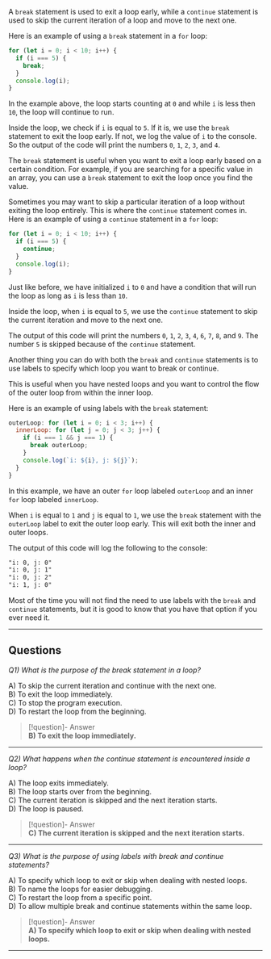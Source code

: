 A `break` statement is used to exit a loop early, while a `continue` statement is used to skip the current iteration of a loop and move to the next one.

Here is an example of using a `break` statement in a `for` loop:

```js
for (let i = 0; i < 10; i++) {
  if (i === 5) {
    break;
  }
  console.log(i);
}
```

In the example above, the loop starts counting at `0` and while `i` is less then `10`, the loop will continue to run.

Inside the loop, we check if `i` is equal to `5`. If it is, we use the `break` statement to exit the loop early. If not, we log the value of `i` to the console. So the output of the code will print the numbers `0`, `1`, `2`, `3`, and `4`.

The `break` statement is useful when you want to exit a loop early based on a certain condition. For example, if you are searching for a specific value in an array, you can use a `break` statement to exit the loop once you find the value.

Sometimes you may want to skip a particular iteration of a loop without exiting the loop entirely. This is where the `continue` statement comes in. Here is an example of using a `continue` statement in a `for` loop:

```js
for (let i = 0; i < 10; i++) {
  if (i === 5) {
    continue;
  }
  console.log(i);
}
```

Just like before, we have initialized `i` to `0` and have a condition that will run the loop as long as `i` is less than `10`.

Inside the loop, when `i` is equal to `5`, we use the `continue` statement to skip the current iteration and move to the next one.

The output of this code will print the numbers `0`, `1`, `2`, `3`, `4`, `6`, `7`, `8`, and `9`. The number `5` is skipped because of the `continue` statement.

Another thing you can do with both the `break` and `continue` statements is to use labels to specify which loop you want to break or continue.

This is useful when you have nested loops and you want to control the flow of the outer loop from within the inner loop.

Here is an example of using labels with the `break` statement:

```js
outerLoop: for (let i = 0; i < 3; i++) {
  innerLoop: for (let j = 0; j < 3; j++) {
    if (i === 1 && j === 1) {
      break outerLoop;
    }
    console.log(`i: ${i}, j: ${j}`);
  }
}
```

In this example, we have an outer `for` loop labeled `outerLoop` and an inner `for` loop labeled `innerLoop`.

When `i` is equal to `1` and `j` is equal to `1`, we use the `break` statement with the `outerLoop` label to exit the outer loop early. This will exit both the inner and outer loops.

The output of this code will log the following to the console:

```md
"i: 0, j: 0"
"i: 0, j: 1"
"i: 0, j: 2"
"i: 1, j: 0"
```

Most of the time you will not find the need to use labels with the `break` and `continue` statements, but it is good to know that you have that option if you ever need it.

---
## Questions

*Q1) What is the purpose of the break statement in a loop?*

A) To skip the current iteration and continue with the next one.  
B) To exit the loop immediately.  
C) To stop the program execution.  
D) To restart the loop from the beginning.  

> [!question]- Answer  
> **B) To exit the loop immediately.**

---

*Q2) What happens when the continue statement is encountered inside a loop?*

A) The loop exits immediately.  
B) The loop starts over from the beginning.  
C) The current iteration is skipped and the next iteration starts.  
D) The loop is paused.  

> [!question]- Answer  
> **C) The current iteration is skipped and the next iteration starts.**

---

*Q3) What is the purpose of using labels with break and continue statements?*

A) To specify which loop to exit or skip when dealing with nested loops.  
B) To name the loops for easier debugging.  
C) To restart the loop from a specific point.  
D) To allow multiple break and continue statements within the same loop.  

> [!question]- Answer  
> **A) To specify which loop to exit or skip when dealing with nested loops.**

---